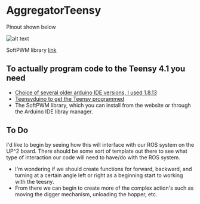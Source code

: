 # AggregatorTeensy

Pinout shown below

![alt text](https://www.pjrc.com/store/teensy41_card11a_rev3.png)

SoftPWM library [link](https://github.com/bhagman/SoftPWM)

## To actually program code to the Teensy 4.1 you need
- [Choice of several older arduino IDE versions, I used 1.8.13](https://www.arduino.cc/en/software)
- [Teensyduino to get the Teensy programmed](https://www.pjrc.com/teensy/teensyduino.html)
- The SoftPWM library, which you can install from the website or through the Arduino IDE libray manager.

## To Do

I'd like to begin by seeing how this will interface with our ROS system on the UP^2 board.
There should be some sort of template out there to see what type of interaction our code will need to have/do with the ROS system.
- I'm wondering if we should create functions for forward, backward, and turning at a certain angle left or right as a beginning start to working with the teesny. 
- From there we can begin to create more of the complex action's such as moving the digger mechanism, unloading the hopper, etc.
